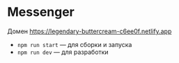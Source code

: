 # Messenger
Домен 
https://legendary-buttercream-c6ee0f.netlify.app

- `npm run start` — для сборки и запуска
- `npm run dev` — для разработки

